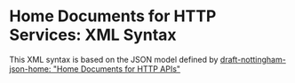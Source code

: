 # Home Documents for HTTP Services: XML Syntax

This XML syntax is based on the JSON model defined by [draft-nottingham-json-home: "Home Documents for HTTP APIs"](https://github.com/mnot/I-D/tree/master/json-home)